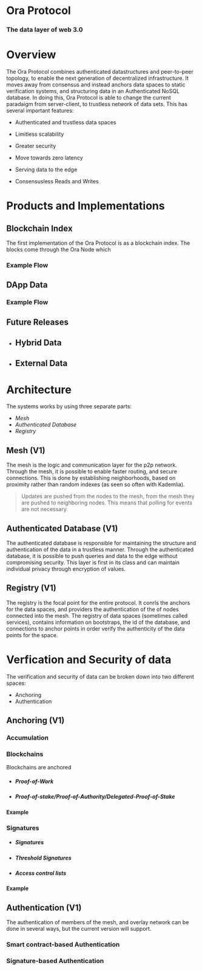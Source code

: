 # Ora Protocol

### The data layer of web 3.0

# Overview
The Ora Protocol combines authenticated datastructures and peer-to-peer topology, to enable the next generation of decentralized infrastructure. It moves away from consensus and instead anchors data spaces to static verification systems, and structuring data in an Authenticated NoSQL database. In doing this, Ora Protocol is able to change the current paradaigm from server-client, to trustless network of data sets. This has several important features: 

- Authenticated and trustless data spaces
- Limitless scalability
- Greater security

- Move towards zero latency
- Serving data to the edge
- Consensusless Reads and Writes

# Products and Implementations

## Blockchain Index

The first implementation of the Ora Protocol is as a blockchain index. The blocks come through the Ora Node which 

### Example Flow 


## DApp Data


### Example Flow


## Future Releases 

- ## Hybrid Data 

- ## External Data 


# Architecture
The systems works by using three separate parts: 
- *Mesh* 
- *Authenticated Database* 
- *Registry* 

## Mesh (V1)
The mesh is the logic and communication layer for the p2p network. Through the mesh, it is possible to enable faster routing, and secure connections. This is done by establishing neighborhoods, based on proximity rather than random indexes (as seen so often with Kademlia).

> Updates are pushed from the nodes to the mesh, from the mesh they are pushed to neighboring nodes. This means that polling 
> for events are not necessary.

## Authenticated Database (V1)
The authenticated database is responsible for maintaining the structure and authentication of the data in a trustless manner. Through the authenticated database, it is possible to push queries and data to the edge without compromising security. This layer is first in its class and can maintain individual privacy through encryption of values.

## Registry (V1)
The registry is the focal point for the entire protocol. It conrls the anchors for the data spaces, and providers the authentication of the of nodes connected into the mesh. The registry of data spaces (sometimes called services), contains information on bootstraps, the id of the database, and connections to anchor points in order verify the authenticity of the data points for the space.

# Verfication and Security of data

The verification and security of data can be broken down into two different spaces: 
- Anchoring 
- Authentication

## Anchoring (V1)

### Accumulation



### Blockchains

Blockchains are anchored


- ##### Proof-of-Work 
- ##### Proof-of-stake/Proof-of-Authority/Delegated-Proof-of-Stake 

#### Example 


### Signatures

- ##### Signatures 
- ##### Threshold Signatures 
- ##### Access control lists

#### Example 


## Authentication (V1)

The authentication of members of the mesh, and overlay network can be done in several ways, but the current version will support.

### Smart contract-based Authentication
 

### Signature-based Authentication

